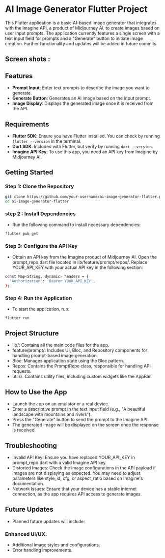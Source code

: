 # AI Image Generator Flutter Project

This Flutter application is a basic AI-based image generator that integrates with the Imagine API, a product of Midjourney AI, to create images based on user input prompts. The application currently features a single screen with a text input field for prompts and a "Generate" button to initiate image creation. Further functionality and updates will be added in future commits.

## Screen shots :

## Features

- **Prompt Input**: Enter text prompts to describe the image you want to generate.
- **Generate Button**: Generates an AI image based on the input prompt.
- **Image Display**: Displays the generated image once it is received from the API.

## Requirements

- **Flutter SDK**: Ensure you have Flutter installed. You can check by running `flutter --version` in the terminal.
- **Dart SDK**: Included with Flutter, but verify by running `dart --version`.
- **Imagine API Key**: To use this app, you need an API key from Imagine by Midjourney AI.

## Getting Started

### Step 1: Clone the Repository

```bash
git clone https://github.com/your-username/ai-image-generator-flutter.git
cd ai-image-generator-flutter
```

### step 2 : Install Dependencies

- Run the following command to install necessary dependencies:
  
```bash
flutter pub get
```
### Step 3: Configure the API Key

- Obtain an API key from the Imagine product of Midjourney AI.
Open the prompt_repo.dart file located in lib/feature/prompt/repos/.
Replace YOUR_API_KEY with your actual API key in the following section:

```bash
const Map<String, dynamic> headers = {
  'Authorization': 'Bearer YOUR_API_KEY',
};
```
### Step 4: Run the Application

- To start the application, run:

```bash
flutter run
```

## Project Structure

- lib/: Contains all the main code files for the app.
- feature/prompt/: Includes UI, Bloc, and Repository components for handling prompt-based image generation.
- Bloc: Manages application state using the Bloc pattern.
- Repos: Contains the PromptRepo class, responsible for handling API requests.
- utils/: Contains utility files, including custom widgets like the AppBar.

## How to Use the App
- Launch the app on an emulator or a real device.
- Enter a descriptive prompt in the text input field (e.g., "A beautiful landscape with mountains and rivers").
- Press the "Generate" button to send the prompt to the Imagine API.
- The generated image will be displayed on the screen once the response is received.

## Troubleshooting
- Invalid API Key: Ensure you have replaced YOUR_API_KEY in prompt_repo.dart with a valid Imagine API key.
- Distorted Images: Check the image configurations in the API payload if images are not displaying as expected. You may need to adjust parameters like style_id, cfg, or aspect_ratio based on Imagine's documentation.
- Network Issues: Ensure that your device has a stable internet connection, as the app requires API access to generate images.

## Future Updates
- Planned future updates will include:
### Enhanced UI/UX.
- Additional image styles and configurations.
- Error handling improvements.
